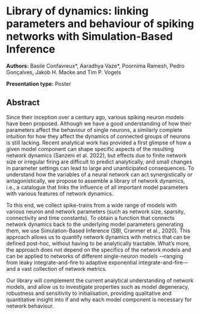 
# Library of dynamics: linking parameters and behaviour of spiking networks with Simulation-Based Inference

**Authors:** Basile Confavreux*, Aaradhya Vaze*, Poornima Ramesh, Pedro Gonçalves, Jakob H. Macke and Tim P. Vogels

**Presentation type:** Poster

## Abstract

Since their inception over a century ago, various spiking neuron models have been proposed. Although we have a good understanding of how their parameters affect the behaviour of single neurons, a similarly complete intuition for how they affect the dynamics of connected groups of neurons is still lacking. Recent analytical work has provided a first glimpse of how a given model component can shape specific aspects of the resulting network dynamics (Sanzeni et al. 2022), but effects due to finite network size or irregular firing are difficult to predict analytically, and small changes in parameter settings can lead to large and unanticipated consequences. To understand how the variables of a neural network can act synergistically or antagonistically, we propose to assemble a library of network dynamics, i.e., a catalogue that links the influence of all important model parameters with various features of network dynamics.

To this end, we collect spike-trains from a wide range of models with various neuron and network parameters (such as network size, sparsity, connectivity and time constants). To obtain a function that connects network dynamics back to the underlying model parameters generating them, we use Simulation-Based Inference (SBI, Cranmer et al., 2020). This approach allows us to quantify network dynamics with metrics that can be defined post-hoc, without having to be analytically tractable. What’s more, the approach does not depend on the specifics of the network models and can be applied to networks of different single-neuron models -–ranging from leaky integrate-and-fire to adaptive exponential integrate-and-fire-– and a vast collection of network metrics.

Our library will complement the current analytical understanding of network models, and allow us to investigate properties such as model degeneracy, robustness and sensitivity to initialisation, providing qualitative and quantitative insight into if and why each model component is necessary for network behaviour.